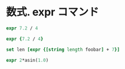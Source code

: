# 数式. expr コマンド

```tcl
expr 7.2 / 4

expr {7.2 / 4}
```

```tcl
set len [expr {[string length foobar] + 7}]
```

```tcl
expr 2*asin(1.0)
```
